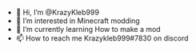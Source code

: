 - 👋 Hi, I’m @KrazyKleb999
- 👀 I’m interested in Minecraft modding
- 🌱 I’m currently learning How to make a mod
- 📫 How to reach me Krazykleb999#7830 on discord

<!---
KrazyKleb999/KrazyKleb999 is a ✨ special ✨ repository because its `README.md` (this file) appears on your GitHub profile.
You can click the Preview link to take a look at your changes.
--->
